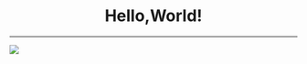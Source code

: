 <h1 align='center'>Hello,World!</h1>

---

<img src="https://github-readme-stats.vercel.app/api/top-langs/?username=hashqueue&text_color=adbac7&hide_border=true&hide_title=true&langs_count=10&count_private=true&layout=compact&include_all_commits=true&card_width=854">

<!--
<p align="center">
  <img src="https://github-readme-stats.vercel.app/api/top-langs/?username=hashqueue&layout=compact">
</p>
<p align="center">
  <img src="https://github-readme-stats.vercel.app/api?username=hashqueue&show_icons=true&theme=tokyonight">
</p>
-->
